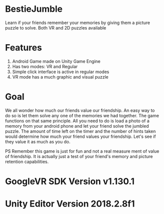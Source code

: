 # BestieJumble
Learn if your friends remember your memories by giving them a picture puzzle to solve. Both VR and 2D puzzles available

# Features

1. Android Game made on Unity Game Engine
2. Has two modes: VR and Regular
3. Simple click interface is active in regular modes
4. VR mode has a much graphic and visual puzzle

# Goal

We all wonder how much our friends value our friendship. An easy way to do so is let them solve any one of the memories we had together.
The game functions on that same principle. All you need to do is load a photo of a memory from your android phone and let your friend solve the jumbled puzzle.
The amount of time left on the timer and the number of hints taken would determine how much your friend values your friendship.
Let's see if they value it as much as you do.

PS Remember this game is just for fun and not a real measure ment of value of friendship. It is actually just a test of your friend's memory and picture retention capabilities.

# GoogleVR SDK Version v1.130.1
# Unity Editor Version 2018.2.8f1

